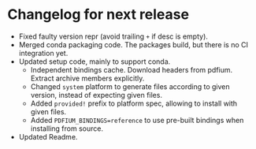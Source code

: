 <!-- SPDX-FileCopyrightText: 2023 geisserml <geisserml@gmail.com> -->
<!-- SPDX-License-Identifier: CC-BY-4.0 -->

<!-- List character: dash (-) -->

# Changelog for next release
- Fixed faulty version repr (avoid trailing `+` if desc is empty).
- Merged conda packaging code. The packages build, but there is no CI integration yet.
- Updated setup code, mainly to support conda.
  * Independent bindings cache. Download headers from pdfium. Extract archive members explicitly.
  * Changed `system` platform to generate files according to given version, instead of expecting given files.
  * Added `provided!` prefix to platform spec, allowing to install with given files.
  * Added `PDFIUM_BINDINGS=reference` to use pre-built bindings when installing from source.
- Updated Readme.
